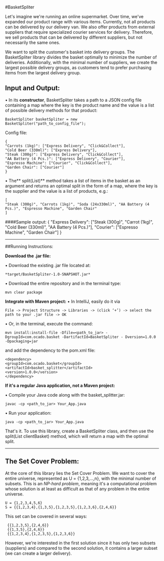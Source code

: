 #BasketSpliter

Let's imagine we're running an online supermarket. Over time, we've expanded our product range with various items. Currently, not all products can be delivered by our delivery van. We also offer products from external suppliers that require specialized courier services for delivery. Therefore, we sell products that can be delivered by different suppliers, but not necessarily the same ones.

We want to split the customer's basket into delivery groups. The BasketSpliter library divides the basket optimally to minimize the number of deliveries. Additionally, with the minimal number of suppliers, we create the largest possible delivery groups, as customers tend to prefer purchasing items from the largest delivery group.


## Input and Output:

• In its **constructor**, BasketSpliter takes a path to a JSON config file containing a map where the key is the product name and the value is a list of possible delivery methods for that product:

	BasketSpliter basketSpliter = new BasketSpliter("path_to_config_file");
Config file:

	{
    "Carrots (1kg)": ["Express Delivery", "Click&Collect"],
    "Cold Beer (330ml)": ["Express Delivery"],
    "Steak (300g)": ["Express Delivery", "Click&Collect"],
    "AA Battery (4 Pcs.)": ["Express Delivery", "Courier"],
    "Espresso Machine": ["Courier", "Click&Collect"],
    "Garden Chair": ["Courier"]
    }


• The** split(List<String>)** method takes a list of items in the basket as an argument and returns an optimal split in the form of a map, where the key is the supplier and the value is a list of products, e.g.:

	[
	"Steak (300g)", "Carrots (1kg)", "Soda (24x330ml)", "AA Battery (4 Pcs.)", "Espresso Machine", "Garden Chair"
	]

####Sample output:
	{
	"Express Delivery": ["Steak (300g)", "Carrot (1kg)", "Cold Beer (330ml)", "AA Battery (4 Pcs.)"],
	"Courier": ["Espresso Machine", "Garden Chair"]
	}

------------

##Running Instructions:

**Download the .jar file:**

• Download the existing .jar file located at:

	*target/BasketSpliter-1.0-SNAPSHOT.jar*
• Download the entire repository and in the terminal type: 

	mvn clear package
**Integrate with Maven project:**
• In IntelliJ, easily do it via 

	File -> Project Structure -> Libraries -> (click ‘+’) -> select the path to your .jar file -> OK
• Or, in the terminal, execute the command:

	mvn install:install-file -Dfile=<path_to_jar> -DgroupId=com.ocado.basket -DartifactId=BasketSpliter - Dversion=1.0.0 -Dpackaging=jar
	
and add the dependency to the pom.xml file:

	<dependency>
	<groupId>com.ocado.basket</groupId>
	<artifactId>basket_splitter</artifactId>
	<version>1.0.0</version>
	</dependency>

**If it's a regular Java application, not a Maven project:**

• Compile your Java code along with the basket_splitter.jar:

	javac -cp <path_to_jar> Your_App.java
• Run your application:

	java -cp <path_to_jar> Your_App.java

That's it. To use this library, create a BasketSpliter class, and then use the split(List<String> clientBasket) method, which will return a map with the optimal split.

------------


## The Set Cover Problem:

At the core of this library lies the Set Cover Problem. We want to cover the entire universe, represented as U = {1,2,3,…,n}, with the minimal number of subsets. This is an *NP-hard problem*, meaning it's a computational problem whose solution is at least as difficult as that of any problem in the entire universe.

	U = {1,2,3,4,5,6}
	S = {{1,2,3,4},{1,3,5},{1,2,3,5},{1,2,3,6},{2,4,6}}
This set can be covered in several ways:

	 {{1,2,3,5},{2,4,6}}
	 {{1,3,5},{2,4,6}}
	 {{1,2,3,4},{1,2,3,5},{1,2,3,6}}

However, we're interested in the first solution since it has only two subsets (suppliers) and compared to the second solution, it contains a larger subset (we can create a larger delivery).
